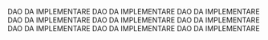 DAO  DA IMPLEMENTARE
DAO  DA IMPLEMENTARE
DAO  DA IMPLEMENTARE
DAO  DA IMPLEMENTARE
DAO  DA IMPLEMENTARE
DAO  DA IMPLEMENTARE
DAO  DA IMPLEMENTARE
DAO  DA IMPLEMENTARE
DAO  DA IMPLEMENTARE
